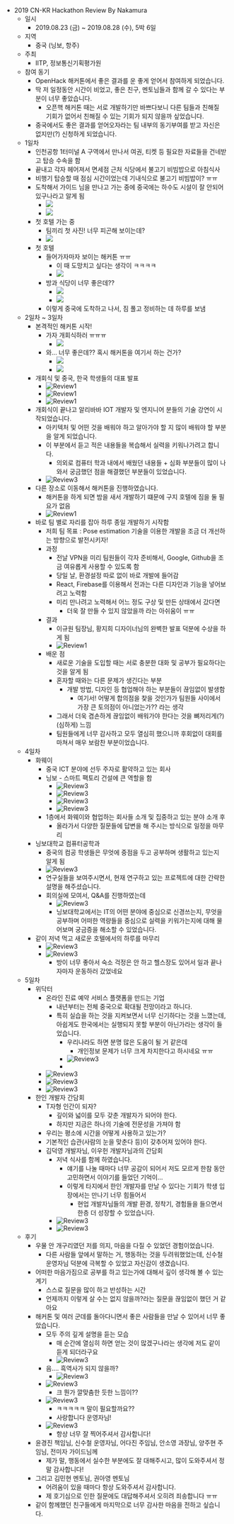 - 2019 CN-KR Hackathon Review By Nakamura
  - 일시
    - 2019.08.23 (금) ~ 2019.08.28 (수), 5박 6일
  - 지역
    - 중국 (닝보, 항주)
  - 주최
    - IITP, 정보통신기획평가원
  - 참여 동기
    - OpenHack 해커톤에서 좋은 결과를 운 좋게 얻어서 참여하게 되었습니다.
    - 딱 저 일정동안 시간이 비었고, 좋은 친구, 멘토님들과 함께 갈 수 있다는 부분이 너무 좋았습니다.
      - 오픈핵 해커톤 때는 서로 개발하기만 바쁘다보니 다른 팀들과 친해질 기회가 없어서 친해질 수 있는 기회가 되지 않을까 싶었습니다.
    - 중국에서도 좋은 결과를 얻어오자라는 팀 내부의 동기부여를 받고 자신은 없지만(?) 신청하게 되었습니다.
  - 1일차
    - 인천공항 1터미널 A 구역에서 만나서 여권, 티켓 등 필요한 자료들을 건네받고 탑승 수속을 함 
    - 끝내고 각자 헤어져서 면세점 근처 식당에서 불고기 비빔밥으로 아침식사
    - 비행기 탑승할 때 점심 시간이었는데 기내식으로 불고기 비빔밥이? ㅠㅠ
    - 도착해서 가이드 님을 만나고 가는 중에 중국에는 하수도 시설이 잘 안되어 있구나라고 알게 됨
      - ![](./Review1.jpg)
      - ![](./Review2.jpg)
    - 첫 호텔 가는 중
      - 팀끼리 첫 사진! 너무 피곤해 보이는데? 
      - ![](./Review3.jpg)
    - 첫 호텔 
      - 들어가자마자 보이는 해커톤 ㅠㅠ
        - 이 때 도망치고 싶다는 생각이 ㅋㅋㅋㅋ
        - ![](./Review4.jpg)
      - 방과 식당이 너무 좋은데?? 
        - ![](./Review5.jpg)
        - ![](./Review6.jpg)
      - 이렇게 중국에 도착하고 나서, 짐 풀고 정비하는 데 하루를 보냄 
  - 2일차 ~ 3일차
    - 본격적인 해커톤 시작!
      - 가자 개회식하러 ㅠㅠㅠ
        - ![](./Review7.jpg)
      - 와... 너무 좋은데?? 혹시 해커톤을 여기서 하는 건가?
        - ![](./Review8.jpg)
        - ![](./Review9.jpg)
    - 개회식 및 중국, 한국 학생들의 대표 발표
      - ![Review1](./No2Review1.jpg)
      - ![Review1](./No2Review2.jpg)
      - ![Review1](./No2Review3.jpg)
    - 개회식이 끝나고 알리바바 IOT 개발자 및 엔지니어 분들의 기술 강연이 시작되었습니다.
      - 아키텍처 및 어떤 것을 배워야 하고 알아가야 할 지 많이 배워야 할 부분을 알게 되었습니다.
      - 이 부분에서 듣고 적은 내용들을 복습해서 실력을 키워나가려고 합니다.
        - 의외로 컴퓨터 학과 내에서 배웠던 내용들 + 심화 부분들이 많이 나와서 궁금했던 점을 해결했던 부분들이 있었습니다.
      - ![Review3](./ReviewReview6.jpg)
    - 다른 장소로 이동해서 해커톤을 진행하였습니다.
      - 해커톤을 하게 되면 밤을 새서 개발하기 떄문에 구지 호텔에 짐을 둘 필요가 없음 
      - ![Review1](./No2Review4.jpg)
    - 바로 팀 별로 자리를 잡아 하루 종일 개발하기 시작함 
      - 저희 팀 목표 : Pose estimation 기술을 이용한 개발을 조금 더 개선하는 방향으로 발전시키자!
      - 과정 
        - 전날 VPN을 미리 팀원들이 각자 준비해서, Google, Github을 조금 여유롭게 사용할 수 있도록 함
        - 당일 날, 환경설정 따로 없이 바로 개발에 들어감
        - React, Firebase를 이용해서 전과는 다른 디자인과 기능을 넣어보려고 노력함 
        - 미리 만나려고 노력해서 어느 정도 구상 및 만든 상태에서 갔다면
          - 더욱 잘 만들 수 있지 않았을까 라는 아쉬움이 ㅠㅠ
      - 결과
        - 이규원 팀장님, 황지희 디자이너님의 완벽한 발표 덕분에 수상을 하게 됨
        - ![Review1](./No2Review5.jpg)
      - 배운 점
        - 새로운 기술을 도입할 때는 서로 충분한 대화 및 공부가 필요하다는 것을 알게 됨
        - 혼자할 때와는 다른 문제가 생긴다는 부분
          - 개발 방법, 디자인 등 협업해야 하는 부분들이 끊임없이 발생함
            - 여기서! 어떻게 합의점을 찾을 것인가가 팀원들 사이에서 가장 큰 토의점이 아니었는가?? 라는 생각
        - 그래서 더욱 겸손하게 끊임없이 배워가야 한다는 것을 뼈저리게(?)(심하게) 느낌
        - 팀원들에게 너무 감사하고 모두 열심히 했으니까 후회없이 대회를 마쳐서 매우 보람찬 부분이었습니다.
  - 4일차 
    - 화웨이 
      - 중국 ICT 분야에 선두 주자로 활약하고 있는 회사
      - 닝보 - 스마트 팩토리 건설에 큰 역할을 함
        - ![Review3](./No3Review3.jpg)
        - ![Review3](./No3Review1.jpg)
        - ![Review3](./No3Review2.jpg)
        - ![Review3](./ReviewReview9.jpg)
      - 1층에서 화웨이와 협업하는 회사들 소개 및 집중하고 있는 분야 소개 후
        - 올라가서 다양한 질문들에 답변을 해 주시는 방식으로 일정을 마무리
    - 닝보대학교 컴퓨터공학과
      - 중국의 컴공 학생들은 무엇에 중점을 두고 공부하며 생활하고 있는지 알게 됨
      - ![Review3](./No3Review4.jpg)
      - 연구실들을 보여주시면서, 현재 연구하고 있는 프로젝트에 대한 간략한 설명을 해주셨습니다.
      - 회의실에 모여서, Q&A를 진행하였는데
        - ![Review3](./ReviewReview8.jpg)
        - 닝보대학교에서는 IT의 어떤 분야에 중심으로 신경쓰는지, 무엇을 공부하며 어떠한 역량들을 중심으로 실력을 키워가는지에 대해 물어보며 궁금증을 해소할 수 있었습니다.
    - 같이 저녁 먹고 새로운 호텔에서의 하루를 마무리
      - ![Review3](./No3Review5.jpg)
      - ![Review3](./No3Review6.jpg)
        - 방이 너무 좋아서 숙소 걱정은 안 하고 헬스장도 있어서 일과 끝나자마자 운동하러 갔었네요
  - 5일차
    - 위닥터
      - 온라인 진료 예약 서비스 플랫폼을 만드는 기업
        - 내년부터는 전체 중국으로 확대될 전망이라고 하니다.
        - 특히 실습을 하는 것을 지켜보면서 너무 신기하다는 것을 느꼈는데, 아쉽게도 한국에서는 실행되지 못할 부분이 아닌가라는 생각이 들었습니다.
          - 우리나라도 하면 분명 많은 도움이 될 거 같은데
            - 개인정보 문제가 너무 크게 차지한다고 하시네요 ㅠㅠ
          - ![Review3](./ReviewReview7.jpg)
          - 
      - ![Review3](./No5Review1.jpg)
      - ![Review3](./No5Review2.jpg)
      - ![Review3](./No5Review3.jpg)
    - 한인 개발자 간담회
      - T자형 인간이 되자?
        - 깊이와 넓이를 모두 갖춘 개발자가 되어야 한다.
        - 하지만 지금은 하나의 기술에 전문성을 가져야 함
      - 우리는 평소에 시간을 어떻게 사용하고 있는가?
      - 기본적인 습관(사람의 눈을 맞춘다 등)이 갖추어져 있어야 한다. 
      - 김덕영 개발자님, 이우헌 개발자님과의 간담회
        - 저녁 식사를 함께 하였습니다. 
          - 얘기를 나눌 때마다 너무 공감이 되어서 저도 모르게 한참 동안 고민하면서 이야기를 들었던 기억이...
          - 이렇게 타지에서 한인 개발자를 만날 수 있다는 기회가 학생 입장에서는 만나기 너무 힘들어서
            - 현업 개발자님들의 개발 환경, 정착기, 경험들을 들으면서 한층 더 성장할 수 있었습니다.
        - ![Review3](./No5Review4.jpg)
        - ![Review3](./No5Review5.jpg)
  - 후기
    - 우물 안 개구리였던 저를 의지, 마음을 다질 수 있었던 경험이었습니다.
      - 다른 사람들 앞에서 말하는 거, 행동하는 것을 두려워했었는데, 신수철 운영자님 덕분에 극복할 수 있었고 자신감이 생겼습니다.
    - 어떠한 마음가짐으로 공부를 하고 있는가에 대해서 깊이 생각해 볼 수 있는 계기
      - 스스로 질문을 많이 하고 반성하는 시간
      - 언제까지 이렇게 살 수는 없지 않을까?라는 질문을 끊임없이 했던 거 같아요
    - 해커톤 및 여러 군데를 돌아다니면서 좋은 사람들을 만날 수 있어서 너무 좋았습니다.
      - 모두 주의 깊게 설명을 듣는 모습
        - 매 순간에 열심히 하면 얻는 것이 많겠구나라는 생각에 저도 같이 듣게 되더라구요
        - ![Review3](./ReviewReview10.jpg)
      - 음.... 흑역사가 되지 않을까?
        - ![Review3](./ReviewReview11.jpg)
      - ![Review3](./ReviewReview1.jpg)
        - 크 뭔가 깔맞춤한 듯한 느낌이??
      - ![Review3](./ReviewReview2.jpg)
        - ㅋㅋㅋㅋㅋ 말이 필요할까요?? 
        - 사랑합니다 운영자님!
      - ![Review3](./ReviewReview3.jpg)
        - 항상 너무 잘 찍어주셔서 감사합니다!
    - 윤경진 책임님, 신수철 운영자님, 어다진 주임님,  안소영 과장님, 양주현 주임님, 전미자 가이드님께 
      - 제가 말, 행동에서 실수한 부분에도 잘 대해주시고, 많이 도와주셔서 정말 감사합니다!
    - 그리고 김민현 멘토님, 권아영 멘토님 
      - 어려움이 있을 때마다 항상 도와주셔서 감사합니다.
      - 제 호기심으로 인한 질문에도 대답해주셔서 오히려 죄송합니다 ㅠㅠ
    - 같이 함께했던 친구들에게 마지막으로 너무 감사한 마음을 전하고 싶습니다.